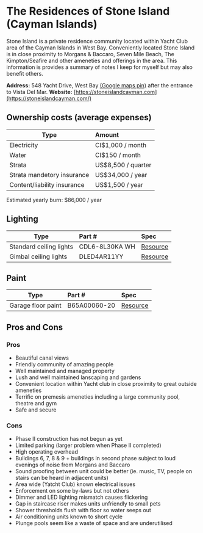 # The Residences of Stone Island (Cayman Islands)

Stone Island is a private residence community located within Yacht Club area of the Cayman Islands in West Bay. Conveniently located Stone Island is in close proximity to Morgans & Baccaro, Seven Mile Beach, The Kimpton/Seafire and other ameneties and offerings in the area. This information is provides a summary of notes I keep for myself but may also benefit others.

**Address:** 548 Yacht Drive, West Bay [(Google maps pin)](https://maps.app.goo.gl/ncjPeBmQnr7DBB1Z7) after the entrance to Vista Del Mar. 
**Website:** [https://stoneislandcayman.com](https://stoneislandcayman.com/)

## Ownership costs (average expenses)

| Type  | Amount         | 
| ----- |:-------------- |
| Electricity | CI$1,000 / month |
| Water | CI$150 / month |
| Strata | US$8,500 / quarter |
| Strata mandetory insurance | US$34,000 / year |
| Content/liability insurance | US$1,500 / year |

Estimated yearly burn: $86,000 / year

## Lighting

| Type                    | Part #         | Spec  |
| ----------------------- |:-------------- | :----- |
| Standard ceiling lights | CDL6-8L30KA WH | [Resource](https://github.com/sagewrk/stone-island/blob/main/pdf/standard-ceiling-lights.pdf) |
| Gimbal ceiling lights   | DLED4AR11YY    | [Resource](https://github.com/sagewrk/stone-island/blob/main/pdf/ceiling-lights.pdf) |

## Paint

| Type                | Part #           | Spec  |
| ------------------- |:------------- | :----- |
| Garage floor paint  | B65A00060-20  | [Resource](https://www.sherwin-williams.com/architects-specifiers-designers/products/armorseal-rexthane-i?itemCatentryId=18424) |

## Pros and Cons

### Pros

* Beautiful canal views
* Friendly community of amazing people
* Well maintained and managed property
* Lush and well maintained lanscaping and gardens
* Convenient location within Yacht club in close proximity to great outside ameneties
* Terrific on premesis ameneties including a large community pool, theatre and gym
* Safe and secure

### Cons

* Phase II construction has not begun as yet
* Limited parking (larger problem when Phase II completed)
* High operating overhead
* Buildings 6, 7, 8 & 9 + buildings in second phase subject to loud evenings of noise from Morgans and Baccaro
* Sound proofing between unit could be better (ie. music, TV, people on stairs can be heard in adjacent units)
* Area wide (Yatcht Club) known electrical issues
* Enforcement on some by-laws but not others
* Dimmer and LED lighting mismatch causes flickering
* Gap in staircase riser makes units unfriendly to small pets
* Shower thresholds flush with floor so water seeps out
* Air conditioning units known to short cycle
* Plunge pools seem like a waste of space and are underutilised
